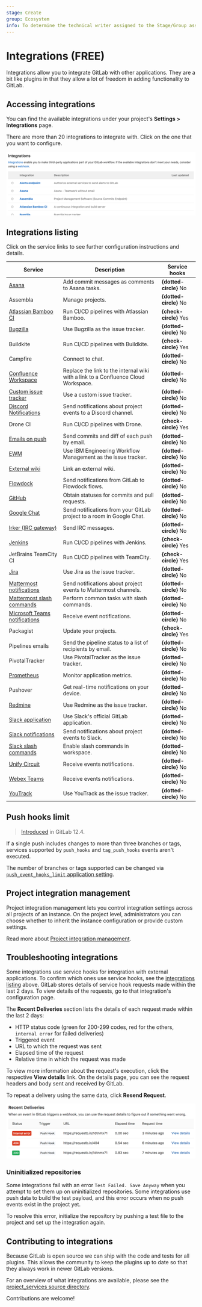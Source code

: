 ```yaml
---
stage: Create
group: Ecosystem
info: To determine the technical writer assigned to the Stage/Group associated with this page, see https://about.gitlab.com/handbook/engineering/ux/technical-writing/#assignments
---
```


# Integrations **(FREE)**

Integrations allow you to integrate GitLab with other applications. They
are a bit like plugins in that they allow a lot of freedom in adding
functionality to GitLab.

## Accessing integrations

You can find the available integrations under your project's
**Settings > Integrations** page.

There are more than 20 integrations to integrate with. Click on the one that you
want to configure.

![Integrations list](img/project_integrations_v13_3.png)

## Integrations listing

Click on the service links to see further configuration instructions and details.

| Service                                                   | Description                                                                                  | Service hooks          |
| --------------------------------------------------------- | -------------------------------------------------------------------------------------------- | ---------------------- |
| [Asana](asana.md)                                         | Add commit messages as comments to Asana tasks.                                              | **{dotted-circle}** No |
| Assembla                                                  | Manage projects.                                                                             | **{dotted-circle}** No |
| [Atlassian Bamboo CI](bamboo.md)                          | Run CI/CD pipelines with Atlassian Bamboo.                                                   | **{check-circle}** Yes |
| [Bugzilla](bugzilla.md)                                   | Use Bugzilla as the issue tracker.                                                           | **{dotted-circle}** No |
| Buildkite                                                 | Run CI/CD pipelines with Buildkite.                                                          | **{check-circle}** Yes |
| Campfire                                                  | Connect to chat.                                                                             | **{dotted-circle}** No |
| [Confluence Workspace](../../../api/services.md#confluence-service) | Replace the link to the internal wiki with a link to a Confluence Cloud Workspace. | **{dotted-circle}** No |
| [Custom issue tracker](custom_issue_tracker.md)           | Use a custom issue tracker.                                                                  | **{dotted-circle}** No |
| [Discord Notifications](discord_notifications.md)         | Send notifications about project events to a Discord channel.                                | **{dotted-circle}** No |
| Drone CI                                                  | Run CI/CD pipelines with Drone.                                                              | **{check-circle}** Yes |
| [Emails on push](emails_on_push.md)                       | Send commits and diff of each push by email.                                                 | **{dotted-circle}** No |
| [EWM](ewm.md)                                             | Use IBM Engineering Workflow Management as the issue tracker.                                | **{dotted-circle}** No |
| [External wiki](../wiki/index.md#link-an-external-wiki)   | Link an external wiki.                                          | **{dotted-circle}** No |
| [Flowdock](../../../api/services.md#flowdock)             | Send notifications from GitLab to Flowdock flows. | **{dotted-circle}** No |
| [GitHub](github.md)                                       | Obtain statuses for commits and pull requests.                                               | **{dotted-circle}** No |
| [Google Chat](hangouts_chat.md)                           | Send notifications from your GitLab project to a room in Google Chat.| **{dotted-circle}** No |
| [Irker (IRC gateway)](irker.md)                           | Send IRC messages.                                                                           | **{dotted-circle}** No |
| [Jenkins](../../../integration/jenkins.md)                | Run CI/CD pipelines with Jenkins.                                                            | **{check-circle}** Yes |
| JetBrains TeamCity CI                                     | Run CI/CD pipelines with TeamCity.                                                           | **{check-circle}** Yes |
| [Jira](jira.md)                                           | Use Jira as the issue tracker.                                                               | **{dotted-circle}** No |
| [Mattermost notifications](mattermost.md)                 | Send notifications about project events to Mattermost channels.                              | **{dotted-circle}** No |
| [Mattermost slash commands](mattermost_slash_commands.md) | Perform common tasks with slash commands.                                                    | **{dotted-circle}** No |
| [Microsoft Teams notifications](microsoft_teams.md)       | Receive event notifications.                                                                 | **{dotted-circle}** No |
| Packagist                                                 | Update your projects.                                                                        | **{check-circle}** Yes |
| Pipelines emails                                          | Send the pipeline status to a list of recipients by email.                                   | **{dotted-circle}** No |
| PivotalTracker                                            | Use PivotalTracker as the issue tracker.                                                     | **{dotted-circle}** No |
| [Prometheus](prometheus.md)                               | Monitor application metrics.                                                                 | **{dotted-circle}** No |
| Pushover                                                  | Get real-time notifications on your device.                                                  | **{dotted-circle}** No |
| [Redmine](redmine.md)                                     | Use Redmine as the issue tracker.                                                            | **{dotted-circle}** No |
| [Slack application](gitlab_slack_application.md)          | Use Slack's official GitLab application.                                                     | **{dotted-circle}** No |
| [Slack notifications](slack.md)                           | Send notifications about project events to Slack.                                            | **{dotted-circle}** No |
| [Slack slash commands](slack_slash_commands.md)           | Enable slash commands in workspace.                                                          | **{dotted-circle}** No |
| [Unify Circuit](unify_circuit.md)                         | Receive events notifications.                                                                | **{dotted-circle}** No |
| [Webex Teams](webex_teams.md)                             | Receive events notifications.                                                                | **{dotted-circle}** No |
| [YouTrack](youtrack.md)                                   | Use YouTrack as the issue tracker.                                                           | **{dotted-circle}** No |

## Push hooks limit

> [Introduced](https://gitlab.com/gitlab-org/gitlab/-/merge_requests/17874) in GitLab 12.4.

If a single push includes changes to more than three branches or tags, services
supported by `push_hooks` and `tag_push_hooks` events aren't executed.

The number of branches or tags supported can be changed via
[`push_event_hooks_limit` application setting](../../../api/settings.md#list-of-settings-that-can-be-accessed-via-api-calls).

## Project integration management

Project integration management lets you control integration settings across all projects
of an instance. On the project level, administrators you can choose whether to inherit the
instance configuration or provide custom settings.

Read more about [Project integration management](../../admin_area/settings/project_integration_management.md).

## Troubleshooting integrations

Some integrations use service hooks for integration with external applications. To confirm which ones use service hooks, see the [integrations listing](#integrations-listing) above. GitLab stores details of service hook requests made within the last 2 days. To view details of the requests, go to that integration's configuration page.

The **Recent Deliveries** section lists the details of each request made within the last 2 days:

- HTTP status code (green for 200-299 codes, red for the others, `internal error` for failed deliveries)
- Triggered event
- URL to which the request was sent
- Elapsed time of the request
- Relative time in which the request was made

To view more information about the request's execution, click the respective **View details** link.
On the details page, you can see the request headers and body sent and received by GitLab.

To repeat a delivery using the same data, click **Resend Request**.

![Recent deliveries](img/webhook_logs.png)

### Uninitialized repositories

Some integrations fail with an error `Test Failed. Save Anyway` when you attempt to set them up on
uninitialized repositories. Some integrations use push data to build the test payload,
and this error occurs when no push events exist in the project yet.

To resolve this error, initialize the repository by pushing a test file to the project and set up
the integration again.

## Contributing to integrations

Because GitLab is open source we can ship with the code and tests for all
plugins. This allows the community to keep the plugins up to date so that they
always work in newer GitLab versions.

For an overview of what integrations are available, please see the
[project_services source directory](https://gitlab.com/gitlab-org/gitlab/-/tree/master/app/models/project_services).

Contributions are welcome!
